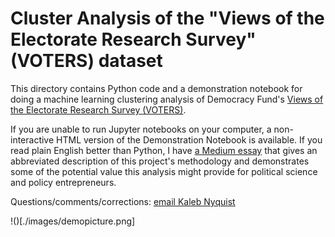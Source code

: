 # Cluster Analysis of the "Views of the Electorate Research Survey" (VOTERS) dataset

This directory contains Python code and a demonstration notebook for doing a machine learning clustering analysis of Democracy Fund's [Views of the Electorate Research Survey (VOTERS)](https://www.voterstudygroup.org/publication/2018-voter-survey-1).

If you are unable to run Jupyter notebooks on your computer, a non-interactive HTML version of the Demonstration Notebook is available. If you read plain English better than Python, I have [a Medium essay](https://medium.com/@kalebnyquist/americas-clustered-consensus-6a1a714a286e?source=friends_link&sk=5da58f4b54ac5cc4ffe8d8c82282abb3) that gives an abbreviated description of this project's methodology and demonstrates some of the potential value this analysis might provide for political science and policy entrepreneurs.

Questions/comments/corrections: [email Kaleb Nyquist](mailto:contact@kalebnyquist.me)

!()[./images/demopicture.png]